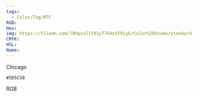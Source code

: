 ```yaml
---
tags:
  - Color/Tag/NTC
RGB:
Hex:
img: https://filedn.com/l0hpzxl1f01yT7GHxtF8cyk/Color%20Snake/standard_csv_to_svg//5D5C58.svg
CMYK:
HSL:
Name:
---
```

Chicago
```palette
#5D5C58
```
RGB
